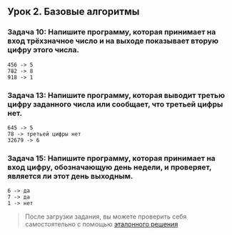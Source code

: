 ## Урок 2. Базовые алгоритмы

### **Задача 10: Напишите программу, которая принимает на вход трёхзначное число и на выходе показывает вторую цифру этого числа.**
```
456 -> 5
782 -> 8
918 -> 1
```
### **Задача 13: Напишите программу, которая выводит третью цифру заданного числа или сообщает, что третьей цифры нет.**
```
645 -> 5
78 -> третьей цифры нет
32679 -> 6
```
### **Задача 15: Напишите программу, которая принимает на вход цифру, обозначающую день недели, и проверяет, является ли этот день выходным.**
```
6 -> да
7 -> да
1 -> нет
```
>После загрузки задания, вы можете проверить себя самостоятельно с помощью [эталонного решения](https://gbcdn.mrgcdn.ru/uploads/asset/4961655/attachment/89696eb4a14923d82ca5b8f5e6db5fe9.pdf)
